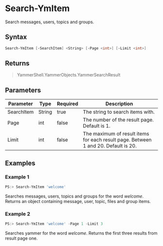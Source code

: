 ﻿# Search-YmItem

Search messages, users, topics and groups.

## Syntax

```PowerShell
Search-YmItem [-SearchItem] <String> [-Page <int>] [-Limit <int>]
```

## Returns
> YammerShell.YammerObjects.YammerSearchResult

## Parameters

Parameter | Type | Required | Description
----------|------|----------|------------
SearchItem | String | true  | The string to search items with.
Page      | int  | false    | The number of the result page. Default is 1.
Limit     | int  | false    | The maximum of result items for each result page. Between 1 and 20. Default is 20.


## Examples

### Example 1

```PowerShell
PS:> Search-YmItem 'welcome'
```
Searches messages, users, topics and groups for the word _welcome_. Returns an object containing message, user, topic, files and group items.

### Example 2

```PowerShell
PS:> Search-YmItem 'welcome' -Page 1 -Limit 3
```
Searches yammer for the word _welcome_. Returns the first three results from result page one.